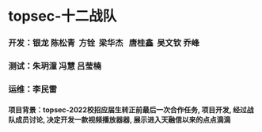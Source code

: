 # topsec-十二战队

### 开发：银龙 陈松青  方铨  梁华杰   唐桂鑫  吴文钦 乔峰
### 测试：朱玥潼 冯慧 吕莹楠
### 运维：李民雷

#### 项目背景：topsec-2022校招应届生转正前最后一次合作任务, 项目开发, 经过战队成员讨论, 决定开发一款视频播放器器, 展示进入天融信以来的点点滴滴